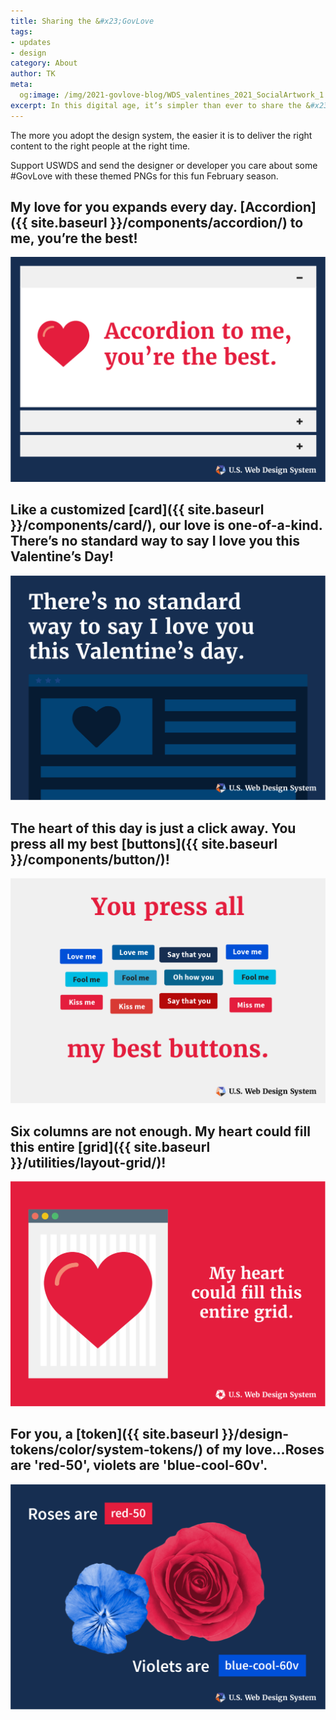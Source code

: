 ```yaml
---
title: Sharing the &#x23;GovLove
tags:
- updates
- design
category: About
author: TK
meta:
  og:image: /img/2021-govlove-blog/WDS_valentines_2021_SocialArtwork_1.png
excerpt: In this digital age, it’s simpler than ever to share the &#x23;GovLove virtually on Valentine’s Day, and the U.S. Web Design System (USWDS) is here to help you do just that.
---
```


The more you adopt the design system, the easier it is to deliver the right content to the right people at the right time.

Support USWDS and send the designer or developer you care about some #GovLove with these themed PNGs for this fun February season.

## My love for you expands every day. [Accordion]({{ site.baseurl }}/components/accordion/) to me, you’re the best!
![A three item accordion component with the first item open saying Accordion to me, you're the best](/img/2021-govlove-blog/WDS_valentines_2021_SocialArtwork_1.png)

## Like a customized [card]({{ site.baseurl }}/components/card/), our love is one-of-a-kind. There’s no standard way to say I love you this Valentine’s Day!
![A dark blue card component with a heart as the media object and lines next to it symbolizing text](/img/2021-govlove-blog/WDS_valentines_2021_SocialArtwork_2.png)

## The heart of this day is just a click away. You press all my best [buttons]({{ site.baseurl }}/components/button/)!
![A collection of usa buttons with the chorus from the song Love Fool by the Cardigans](/img/2021-govlove-blog/WDS_valentines_2021_SocialArtwork_3.png)

## Six columns are not enough. My heart could fill this entire [grid]({{ site.baseurl }}/utilities/layout-grid/)!
![A browser window showing a heart filling up the entire USWDS grid](/img/2021-govlove-blog/WDS_valentines_2021_SocialArtwork_4.png)

## For you, a [token]({{ site.baseurl }}/design-tokens/color/system-tokens/) of my love…Roses are 'red-50', violets are 'blue-cool-60v'.
![A centered violet and rose using USWDS color tokens describing their colors](/img/2021-govlove-blog/WDS_valentines_2021_SocialArtwork_5.png)
